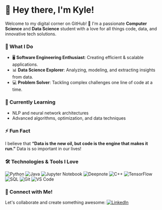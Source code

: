 
# 👋 Hey there, I'm Kyle!

Welcome to my digital corner on GitHub! 🚀 I'm a passionate **Computer Science** and **Data Science** student with a love for all things code, data, and innovative tech solutions.

### 🔧 What I Do
- 🖥️ **Software Engineering Enthusiast**: Creating efficient & scalable applications.
- 📊 **Data Science Explorer**: Analyzing, modeling, and extracting insights from data.
- 💻 **Problem Solver**: Tackling complex challenges one line of code at a time.

### 🌱 Currently Learning
- NLP and neural network architectures
- Advanced algorithms, optimization, and data techniques

### ⚡ Fun Fact
I believe that **“Data is the new oil, but code is the engine that makes it run.”**
Data is so important in our lives!

### 🛠️ Technologies & Tools I Love
![Python](https://img.shields.io/badge/-Python-3776AB?style=flat&logo=python&logoColor=white)
![Java](https://img.shields.io/badge/-Java-007396?style=flat&logo=java&logoColor=white)
![Jupyter Notebook](https://img.shields.io/badge/-Jupyter%20Notebook-F37626?style=flat&logo=jupyter&logoColor=white)
![Deepnote](https://img.shields.io/badge/-Deepnote-3793E0?style=flat&logo=deepnote&logoColor=white)
![C++](https://img.shields.io/badge/-C++-00599C?style=flat&logo=c%2B%2B&logoColor=white)
![TensorFlow](https://img.shields.io/badge/-TensorFlow-FF6F00?style=flat&logo=tensorflow&logoColor=white)
![SQL](https://img.shields.io/badge/-SQL-4479A1?style=flat&logo=MySQL&logoColor=white)
![Git](https://img.shields.io/badge/-Git-F05032?style=flat&logo=git&logoColor=white)
![VS Code](https://img.shields.io/badge/-VS%20Code-007ACC?style=flat&logo=visual-studio-code&logoColor=white)

### 💬 Connect with Me!
Let's collaborate and create something awesome:
[![LinkedIn](https://img.shields.io/badge/LinkedIn-blue?style=flat&logo=linkedin&logoColor=white)](https://www.linkedin.com/in/kyle-chun-6ab674232/)

<!--
**kchun716/kchun716** is a ✨ _special_ ✨ repository because its `README.md` (this file) appears on your GitHub profile.

Here are some ideas to get you started:

- 🔭 I’m currently working on ...
- 🌱 I’m currently learning ...
- 👯 I’m looking to collaborate on ...
- 🤔 I’m looking for help with ...
- 💬 Ask me about ...
- 📫 How to reach me: ...
- 😄 Pronouns: ...
- ⚡ Fun fact: ...
-->
